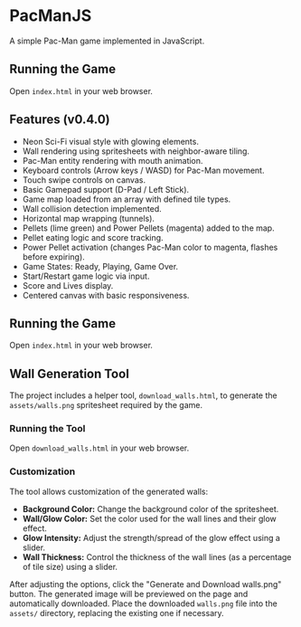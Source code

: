 # PacManJS

A simple Pac-Man game implemented in JavaScript.

## Running the Game

Open `index.html` in your web browser.

## Features (v0.4.0)

- Neon Sci-Fi visual style with glowing elements.
- Wall rendering using spritesheets with neighbor-aware tiling.
- Pac-Man entity rendering with mouth animation.
- Keyboard controls (Arrow keys / WASD) for Pac-Man movement.
- Touch swipe controls on canvas.
- Basic Gamepad support (D-Pad / Left Stick).
- Game map loaded from an array with defined tile types.
- Wall collision detection implemented.
- Horizontal map wrapping (tunnels).
- Pellets (lime green) and Power Pellets (magenta) added to the map.
- Pellet eating logic and score tracking.
- Power Pellet activation (changes Pac-Man color to magenta, flashes before expiring).
- Game States: Ready, Playing, Game Over.
- Start/Restart game logic via input.
- Score and Lives display.
- Centered canvas with basic responsiveness.

## Running the Game

Open `index.html` in your web browser.

## Wall Generation Tool

The project includes a helper tool, `download_walls.html`, to generate the `assets/walls.png` spritesheet required by the game.

### Running the Tool

Open `download_walls.html` in your web browser.

### Customization

The tool allows customization of the generated walls:
- **Background Color:** Change the background color of the spritesheet.
- **Wall/Glow Color:** Set the color used for the wall lines and their glow effect.
- **Glow Intensity:** Adjust the strength/spread of the glow effect using a slider.
- **Wall Thickness:** Control the thickness of the wall lines (as a percentage of tile size) using a slider.

After adjusting the options, click the "Generate and Download walls.png" button. The generated image will be previewed on the page and automatically downloaded. Place the downloaded `walls.png` file into the `assets/` directory, replacing the existing one if necessary. 